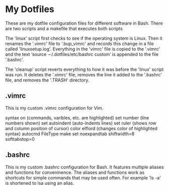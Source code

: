 # My Dotfiles
These are my dotfile configuration files for different software in Bash. There are two scripts and a makefile that executes both scripts

The 'linux' script first checks to see if the operating system is Linux. Then it renames the '.vimrc' file to '.bup_vimrc' and records this change in a file called 'linuxsetup.log'. Everything in the 'vimrc' file is copied to the '.vimrc' and the text ‘source ∼/.dotfiles/etc/bashrc custom’ is appended to the file '.bashrc'. 

The 'cleanup' script reverts everything to how it was before the 'linux' script was run. It deletes the '.vimrc' file, removes the line it added to the '.bashrc' file, and removes the '.TRASH' directory.

## .vimrc
This is my custom .vimrc configuration for Vim.

syntax on (commands, varibles, etc. are highlighted)
set number (line numbers shown)
set autoindent (auto-indents lines)
set ruler (shows row and column position of cursor)
color elflord (changes color of highlighted syntax)
autocmd FileType make set noexpandtab shiftwidth=8 softtabstop=0

## .bashrc
This is my custom .bashrc configuration for Bash. It features multiple aliases and functions for conveninence. The aliases and functions work as shortcuts for simple commands that may be used often. For example 'ls -a' is shortened to lsa using an alias.
